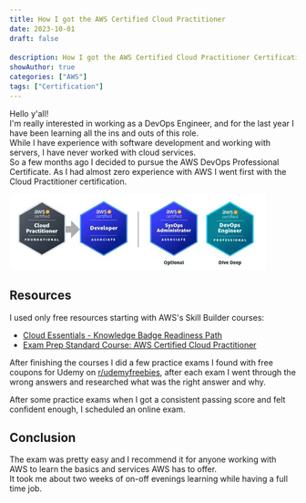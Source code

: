 ```yaml
---
title: How I got the AWS Certified Cloud Practitioner
date: 2023-10-01
draft: false

description: How I got the AWS Certified Cloud Practitioner Certification
showAuthor: true
categories: ["AWS"]
tags: ["Certification"]
---
```


Hello y'all!  
I'm really interested in working as a DevOps Engineer, and for the last year I have been learning all the ins and outs of this role.  
While I have experience with software development and working with servers, I have never worked with cloud services.  
So a few months ago I decided to pursue the AWS DevOps Professional Certificate. As I had almost zero experience with AWS I went first with the Cloud Practitioner certification.

![Cloud Practitioner to Developer with optional SysOps Administrator and DevOps Engineer deep dive](certification-path.webp (My planned certification path))

## Resources

I used only free resources starting with AWS's Skill Builder courses:
- [Cloud Essentials - Knowledge Badge Readiness Path](https://explore.skillbuilder.aws/learn/public/learning_plan/view/82/cloud-essentials-knowledge-badge-readiness-path)
- [Exam Prep Standard Course: AWS Certified Cloud Practitioner](https://explore.skillbuilder.aws/learn/course/external/view/elearning/16434/exam-prep-standard-course-aws-certified-cloud-practitioner-clf-c02-english)

After finishing the courses I did a few practice exams I found with free coupons for Udemy on [r/udemyfreebies](https://www.reddit.com/r/udemyfreebies/), after each exam I went through the wrong answers and researched what was the right answer and why.

After some practice exams when I got a consistent passing score and felt confident enough, I scheduled an online exam.

## Conclusion
The exam was pretty easy and I recommend it for anyone working with AWS to learn the basics and services AWS has to offer.  
It took me about two weeks of on-off evenings learning while having a full time job.

